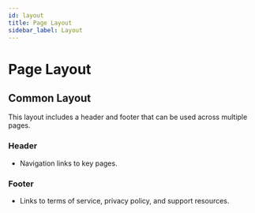 ```yaml
---
id: layout
title: Page Layout
sidebar_label: Layout
---
```


# Page Layout

## Common Layout

This layout includes a header and footer that can be used across multiple pages.

### Header
- Navigation links to key pages.
  
### Footer
- Links to terms of service, privacy policy, and support resources.
